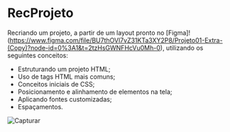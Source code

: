 # RecProjeto

Recriando um projeto, a partir de um layout pronto no [Figma]!(https://www.figma.com/file/BU7thOVl7vZ31KTa3XY2P8/Projeto01-Extra-(Copy)?node-id=0%3A1&t=2tzHsGWNFHcVu0Mh-0), utilizando os seguintes conceitos:

- Estruturando um projeto HTML;
- Uso de tags HTML mais comuns;
- Conceitos iniciais de CSS;
- Posicionamento e alinhamento de elementos na tela;
- Aplicando fontes customizadas;
- Espaçamentos.


![Capturar](https://user-images.githubusercontent.com/81052476/220468318-faaf31d8-9c48-4a76-b0b5-1fc27afa9064.PNG)
